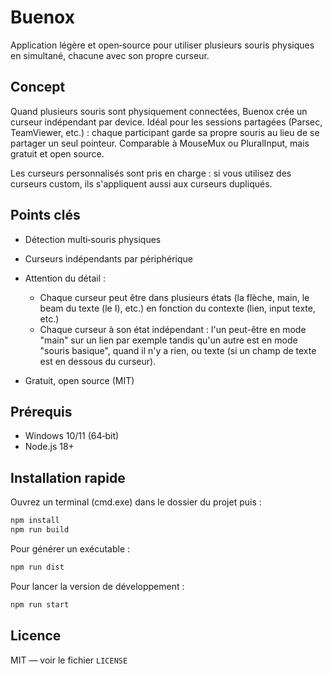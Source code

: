 # Buenox

Application légère et open‑source pour utiliser plusieurs souris physiques en simultané, chacune avec son propre curseur.

## Concept

Quand plusieurs souris sont physiquement connectées, Buenox crée un curseur indépendant par device. Idéal pour les sessions partagées (Parsec, TeamViewer, etc.) : chaque participant garde sa propre souris au lieu de se partager un seul pointeur. Comparable à MouseMux ou PluralInput, mais gratuit et open source.

Les curseurs personnalisés sont pris en charge : si vous utilisez des curseurs custom, ils s'appliquent aussi aux curseurs dupliqués.

## Points clés

- Détection multi‑souris physiques
- Curseurs indépendants par périphérique
- Attention du détail :

  - Chaque curseur peut être dans plusieurs états (la flèche, main, le beam du texte (le I), etc.) en fonction du contexte (lien, input texte, etc.)
  - Chaque curseur à son état indépendant : l'un peut-être en mode "main" sur un lien par exemple tandis qu'un autre est en mode "souris basique", quand il n'y a rien, ou texte (si un champ de texte est en dessous du curseur).

- Gratuit, open source (MIT)

## Prérequis

- Windows 10/11 (64‑bit)
- Node.js 18+

## Installation rapide

Ouvrez un terminal (cmd.exe) dans le dossier du projet puis :

```bat
npm install
npm run build
```

Pour générer un exécutable :

```bat
npm run dist
```

Pour lancer la version de développement :

```bat
npm run start
```

## Licence

MIT — voir le fichier `LICENSE`
